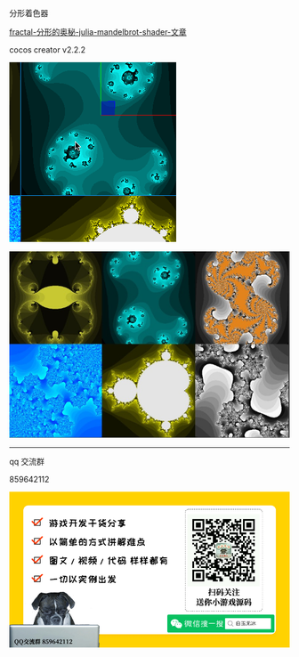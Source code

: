 分形着色器

[fractal-分形的奥秘-julia-mandelbrot-shader-文章](https://mp.weixin.qq.com/s/OuQaI18LwX3Lw7aRcKjDOw)

cocos creator v2.2.2 

![](./../img/fractal.gif)

![](./../img/fractal.jpg)

---

qq 交流群

859642112

![](./../img/about.jpg)